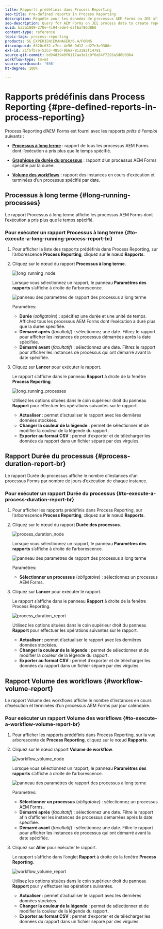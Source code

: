 ```yaml
---
title: Rapports prédéfinis dans Process Reporting
seo-title: Pre-defined reports in Process Reporting
description: Requête pour les données de processus AEM Forms on JEE afin de créer des rapports sur les processus à long terme, leur durée et le volume des workflows
seo-description: Query for AEM Forms on JEE process data to create reports on long running processes, Process duration, and Workflow volume
uuid: ba3a1809-270e-4c94-ade4-d2f6af86d860
content-type: reference
topic-tags: process-reporting
products: SG_EXPERIENCEMANAGER/6.4/FORMS
discoiquuid: 6320c632-c7ec-4e56-9d12-cd27e3e9306e
exl-id: 21f5fb7e-53b3-485d-9b6a-813182f14781
source-git-commit: bd94d3949f0117aa3e1c9f0e84f7293a5d6b03b4
workflow-type: tm+mt
source-wordcount: '698'
ht-degree: 100%

---
```


# Rapports prédéfinis dans Process Reporting {#pre-defined-reports-in-process-reporting}

Process Reporting d’AEM Forms est fourni avec les rapports *prêts à l’emploi* suivants :

* **[Processus à long terme](/help/forms/using/process-reporting/pre-defined-reports-in-process-reporting.md#p-long-running-processes-p)** : rapport de tous les processus AEM Forms dont l’exécution a pris plus que le temps spécifié.

* **[Graphique de durée du processus](/help/forms/using/process-reporting/pre-defined-reports-in-process-reporting.md#p-process-duration-report-br-p)** : rapport d’un processus AEM Forms spécifié par la durée.

* **[Volume des workflows](/help/forms/using/process-reporting/pre-defined-reports-in-process-reporting.md#p-workflow-volume-report-p)** : rapport des instances en cours d’exécution et terminées d’un processus spécifié par date.

## Processus à long terme {#long-running-processes}

Le rapport Processus à long terme affiche les processus AEM Forms dont l’exécution a pris plus que le temps spécifié.

### Pour exécuter un rapport Processus à long terme {#to-execute-a-long-running-process-report-br}

1. Pour afficher la liste des rapports prédéfinis dans Process Reporting, sur l’arborescence **Process Reporting**, cliquez sur le nœud **Rapports**.
1. Cliquez sur le nœud du rapport **Processus à long terme**.

   ![long_running_node](assets/long_running_node.png)

   Lorsque vous sélectionnez un rapport, le panneau **Paramètres des rapports** s’affiche à droite de l’arborescence.

   ![panneau des paramètres de rapport des processus à long terme](assets/report_parameters_panel.png)

   Paramètres:

   * **Durée** (*obligatoire*) : spécifiez une durée et une unité de temps. Affichez tous les processus AEM Forms dont l’exécution a duré plus que la durée spécifiée.
   * **Démarré après** (*facultatif*) : sélectionnez une date. Filtrez le rapport pour afficher les instances de processus démarrées après la date spécifiée.
   * **Démarré avant** (*facultatif*) : sélectionnez une date. Filtrez le rapport pour afficher les instances de processus qui ont démarré avant la date spécifiée.

1. Cliquez sur **Lancer** pour exécuter le rapport.

   Le rapport s’affiche dans le panneau **Rapport** à droite de la fenêtre **Process Reporting**.

   ![long_running_processes](assets/long_running_processes.png)

   Utilisez les options situées dans le coin supérieur droit du panneau **Rapport** pour effectuer les opérations suivantes sur le rapport.

   * **Actualiser** : permet d’actualiser le rapport avec les dernières données stockées.
   * **Changer la couleur de la légende** : permet de sélectionner et de modifier la couleur de la légende du rapport.
   * **Exporter au format CSV** : permet d’exporter et de télécharger les données du rapport dans un fichier séparé par des virgules.

## Rapport Durée du processus {#process-duration-report-br}

Le rapport Durée du processus affiche le nombre d’instances d’un processus Forms par nombre de jours d’exécution de chaque instance.

### Pour exécuter un rapport Durée du processus {#to-execute-a-process-duration-report-br}

1. Pour afficher les rapports prédéfinis dans Process Reporting, sur l’arborescence **Process Reporting**, cliquez sur le nœud **Rapports**.
1. Cliquez sur le nœud du rapport **Durée des processus**.

   ![process_duration_node](assets/process_duration_node.png)

   Lorsque vous sélectionnez un rapport, le panneau **Paramètres des rapports** s’affiche à droite de l’arborescence.

   ![panneau des paramètres de rapport des processus à long terme](assets/process_duration_params.png)

   Paramètres:

   * **Sélectionner un processus** (*obligatoire*) : sélectionnez un processus AEM Forms.

1. Cliquez sur **Lancer** pour exécuter le rapport.

   Le rapport s’affiche dans le panneau **Rapport** à droite de la fenêtre Process Reporting.

   ![process_duration_report](assets/process_duration_report.png)

   Utilisez les options situées dans le coin supérieur droit du panneau **Rapport** pour effectuer les opérations suivantes sur le rapport.

   * **Actualiser** : permet d’actualiser le rapport avec les dernières données stockées.
   * **Changer la couleur de la légende** : permet de sélectionner et de modifier la couleur de la légende du rapport.
   * **Exporter au format CSV** : permet d’exporter et de télécharger les données du rapport dans un fichier séparé par des virgules.

## Rapport Volume des workflows {#workflow-volume-report}

Le rapport Volume des workflows affiche le nombre d’instances en cours d’exécution et terminées d’un processus AEM Forms par jour calendaire.

### Pour exécuter un rapport Volume des workflows {#to-execute-a-workflow-volume-report-br}

1. Pour afficher les rapports prédéfinis dans Process Reporting, sur la vue arborescente de **Process Reporting**, cliquez sur le nœud **Rapports**.
1. Cliquez sur le nœud rapport **Volume de workflow**.

   ![workflow_volume_node](assets/workflow_volume_node.png)

   Lorsque vous sélectionnez un rapport, le panneau **Paramètres des rapports** s’affiche à droite de l’arborescence.

   ![panneau des paramètres de rapport des processus à long terme](assets/workflow_volume_params.png)

   Paramètres:

   * **Sélectionner un processus** (*obligatoire*) : sélectionnez un processus AEM Forms.
   * **Démarré après** (*facultatif*) : sélectionnez une date. Filtre le rapport afin d’afficher les instances de processus démarrées après la date spécifiée.
   * **Démarré avant** (*facultatif*) : sélectionnez une date. Filtre le rapport pour afficher les instances de processus qui ont démarré avant la date spécifiée.

1. Cliquez sur **Aller** pour exécuter le rapport.

   Le rapport s’affiche dans l’onglet **Rapport** à droite de la fenêtre **Process Reporting**.

   ![workflow_volume_report](assets/workflow_volume_report.png)

   Utilisez les options situées dans le coin supérieur droit du panneau **Rapport** pour y effectuer les opérations suivantes.

   * **Actualiser** : permet d’actualiser le rapport avec les dernières données stockées.
   * **Changer la couleur de la légende** : permet de sélectionner et de modifier la couleur de la légende du rapport.
   * **Exporter au format CSV** : permet d’exporter et de télécharger les données du rapport dans un fichier séparé par des virgules.
